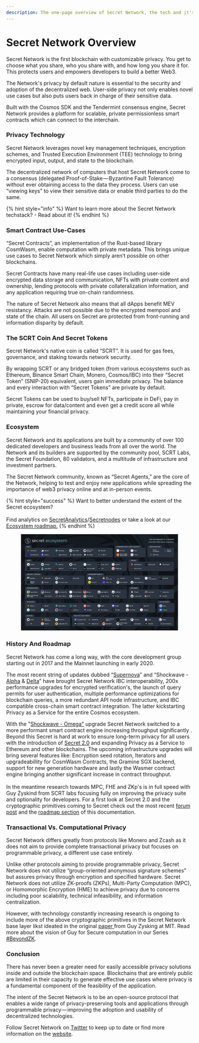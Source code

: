 ```yaml
---
description: The one-page overview of Secret Network, the tech and it's ecosystem.
---
```


# Secret Network Overview

Secret Network is the first blockchain with customizable privacy. You get to choose what you share, who you share with, and how long you share it for. This protects users and empowers developers to build a better Web3.&#x20;

The Network's privacy by default nature is essential to the security and adoption of the decentralized web. User-side privacy not only enables novel use cases but also puts users back in charge of their sensitive data.

Built with the Cosmos SDK and the Tendermint consensus engine, Secret Network provides a platform for scalable, private permissionless smart contracts which can connect to the interchain.&#x20;

### **Privacy Technology**

Secret Network leverages novel key management techniques, encryption schemes, and Trusted Execution Environment (TEE) technology to bring encrypted input, output, and state to the blockchain.

The decentralized network of computers that host Secret Network come to a consensus (delegated Proof-of-Stake — Byzantine Fault Tolerance) without ever obtaining access to the data they process. Users can use “viewing keys” to view their sensitive data or enable third parties to do the same.

{% hint style="info" %}
Want to learn more about the Secret Network techstack? - Read about it!
{% endhint %}

### **Smart Contract Use-Cases**

“Secret Contracts”, an implementation of the Rust-based library CosmWasm, enable computation with private metadata. This brings unique use cases to Secret Network which simply aren’t possible on other blockchains.&#x20;

Secret Contracts have many real-life use cases including user-side encrypted data storage and communication, NFTs with private content and ownership, lending protocols with private collateralization information, and any application requiring true on-chain randomness.

The nature of Secret Network also means that all dApps benefit MEV resistancy. Attacks are not possible due to the encrypted mempool and state of the chain. All users on Secret are protected from front-running and information disparity by default.&#x20;

### **The SCRT Coin And Secret Tokens**

Secret Network's native coin is called “SCRT”. It is used for gas fees, governance, and staking towards network security.&#x20;

By wrapping SCRT or any bridged token (from various ecosystems such as Ethereum, Binance Smart Chain, Monero, Cosmos/IBC) into their “Secret Token” (SNIP-20) equivalent, users gain immediate privacy. The balance and every interaction with “Secret Tokens” are private by default.&#x20;

Secret Tokens can be used to buy/sell NFTs, participate in DeFi, pay in private, escrow for data/content and even get a credit score all while maintaining your financial privacy.

### **Ecosystem**

Secret Network and its applications are built by a community of over 100 dedicated developers and business leads from all over the world. The Network and its builders are supported by the community pool, SCRT Labs, the Secret Foundation, 80 validators, and a multitude of infrastructure and investment partners.&#x20;

The Secret Network community, known as “Secret Agents,” are the core of the Network, helping to test and enjoy new applications while spreading the importance of web3 privacy online and at in-person events.

{% hint style="success" %}
Want to better understand the extent of the Secret ecosystem? \
\
Find analytics on [SecretAnalytics](https://secretanalytics.xyz/)/[Secretnodes](https://secretnodes.com/) or take a look at our [Ecosystem roadmap.](https://scrt.network/ecosystem/ecosystem-roadmap)
{% endhint %}

<figure><img src="../.gitbook/assets/Ecosystem_overview.png" alt=""><figcaption></figcaption></figure>

### **History And Roadmap**

Secret Network has come a long way, with the core development group starting out in 2017 and the Mainnet launching in early 2020.&#x20;

The most recent string of updates dubbed “[Supernova](https://scrt.network/blog/supernova-explosive-vision-future-secret-network)” and “Shockwave - [Alpha](https://scrt.network/blog/shockwave-alpha-mainnet-upgrade-complete) & [Delta](https://scrt.network/blog/shockwave-delta-mainnet-upgrade-complete)” have brought Secret Network IBC interoperability, 200x performance upgrades for encrypted verification's, the launch of query permits for user authentication, multiple performance optimizations for blockchain queries, a more redundant API node infrastructure, and IBC compatible cross-chain smart contract integration. The latter kickstarting Privacy as a Service for the entire Cosmos ecosystem.

With the "[Shockwave - Omega"](https://scrt.network/blog/shockwave-omega-upgrade-complete) upgrade Secret Network switched to a more performant smart contract engine increasing throughput significantly . Beyond this Secret is hard at work to ensure long-term privacy for all users with the introduction of [Secret 2.0](https://scrt.network/blog/secret-2-0-building-the-next-generation-of-web3-privacy) and expanding Privacy as a Service to Ethereum and other blockchains. The upcoming infrastructure upgrades will bring several features like: Encryption seed rotation, Iterators and upgradeabillity for CosmWasm Contracts, the Gramine SGX backend, support for new generation hardware and lastly the Wasmer contract engine bringing another significant increase in contract throughput.\
\
In the meantime research towards MPC, FHE and ZKp's is in full speed with Guy Zyskind from SCRT labs focusing fully on improving the privacy suite and optionality for developers. For a first look at Secret 2.0 and the cryptographic primitives coming to Secret check out the most recent [forum post](https://forum.scrt.network/t/secret-2-0-the-next-generation-request-for-feedback/6607) and the [roadmap section](roadmap.md) of this documentation.

### **Transactional Vs. Computational Privacy**

Secret Network differs greatly from protocols like Monero and Zcash as it does not aim to provide complete transactional privacy but focuses on programmable privacy, a different use case entirely.

Unlike other protocols aiming to provide programmable privacy, Secret Network does not utilize “group-oriented anonymous signature schemes” but assures privacy through encryption and specified hardware. Secret Network does not utilize ZK-proofs (ZKPs), Multi-Party Computation (MPC), or Homomorphic Encryption (HME) to achieve privacy due to concerns including poor scalability, technical infeasibility, and information centralization.

However, with technology constantly increasing research is ongoing to include more of the above cryptographic primitives in the Secret Network base layer likst ideated in the original [paper ](http://homepage.cs.uiowa.edu/\~ghosh/blockchain.pdf)from Guy Zysking at MIT. Read more about the vision of Guy for Secure computation in our Series [#BeyondZK](https://scrt.network/blog/beyond-zk-guide-to-web3-privacy-part-1).

### Conclusion

There has never been a greater need for easily accessible privacy solutions inside and outside the blockchain space. Blockchains that are entirely public are limited in their capacity to generate effective use cases where privacy is a fundamental component of the feasibility of the application.&#x20;

The intent of the Secret Network is to be an open-source protocol that enables a wide range of privacy-preserving tools and applications through programmable privacy — improving the adoption and usability of decentralized technologies.

Follow Secret Network on [Twitter](https://twitter.com/secretnetwork) to keep up to date or find more information on the [website](https://scrt.network/).&#x20;
